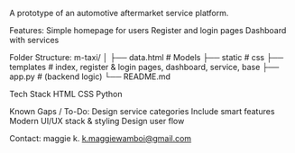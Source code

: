 A prototype of an automotive aftermarket service platform.

Features:
Simple homepage for users
Register and login pages 
Dashboard with services

Folder Structure:
m-taxi/
│
├── data.html            # Models
├── static               # css
├── templates            # index, register & login pages, dashboard, service, base
├── app.py               # (backend logic)
└── README.md

Tech Stack
HTML
CSS
Python

Known Gaps / To-Do:
Design service categories
Include smart features
Modern UI/UX stack & styling
Design user flow

Contact:
maggie k.
k.maggiewamboi@gmail.com 
